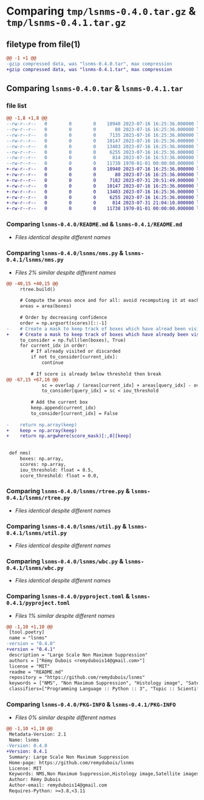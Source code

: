 # Comparing `tmp/lsnms-0.4.0.tar.gz` & `tmp/lsnms-0.4.1.tar.gz`

## filetype from file(1)

```diff
@@ -1 +1 @@
-gzip compressed data, was "lsnms-0.4.0.tar", max compression
+gzip compressed data, was "lsnms-0.4.1.tar", max compression
```

## Comparing `lsnms-0.4.0.tar` & `lsnms-0.4.1.tar`

### file list

```diff
@@ -1,8 +1,8 @@
--rw-r--r--   0        0        0    10940 2023-07-16 16:25:36.000000 lsnms-0.4.0/README.md
--rw-r--r--   0        0        0       80 2023-07-16 16:25:36.000000 lsnms-0.4.0/lsnms/__init__.py
--rw-r--r--   0        0        0     7135 2023-07-16 16:25:36.000000 lsnms-0.4.0/lsnms/nms.py
--rw-r--r--   0        0        0    10147 2023-07-16 16:25:36.000000 lsnms-0.4.0/lsnms/rtree.py
--rw-r--r--   0        0        0    13403 2023-07-16 16:25:36.000000 lsnms-0.4.0/lsnms/util.py
--rw-r--r--   0        0        0     6255 2023-07-16 16:25:36.000000 lsnms-0.4.0/lsnms/wbc.py
--rw-r--r--   0        0        0      814 2023-07-16 16:53:36.000000 lsnms-0.4.0/pyproject.toml
--rw-r--r--   0        0        0    11738 1970-01-01 00:00:00.000000 lsnms-0.4.0/PKG-INFO
+-rw-r--r--   0        0        0    10940 2023-07-16 16:25:36.000000 lsnms-0.4.1/README.md
+-rw-r--r--   0        0        0       80 2023-07-16 16:25:36.000000 lsnms-0.4.1/lsnms/__init__.py
+-rw-r--r--   0        0        0     7182 2023-07-31 20:51:49.000000 lsnms-0.4.1/lsnms/nms.py
+-rw-r--r--   0        0        0    10147 2023-07-16 16:25:36.000000 lsnms-0.4.1/lsnms/rtree.py
+-rw-r--r--   0        0        0    13403 2023-07-16 16:25:36.000000 lsnms-0.4.1/lsnms/util.py
+-rw-r--r--   0        0        0     6255 2023-07-16 16:25:36.000000 lsnms-0.4.1/lsnms/wbc.py
+-rw-r--r--   0        0        0      814 2023-07-31 21:04:10.000000 lsnms-0.4.1/pyproject.toml
+-rw-r--r--   0        0        0    11738 1970-01-01 00:00:00.000000 lsnms-0.4.1/PKG-INFO
```

### Comparing `lsnms-0.4.0/README.md` & `lsnms-0.4.1/README.md`

 * *Files identical despite different names*

### Comparing `lsnms-0.4.0/lsnms/nms.py` & `lsnms-0.4.1/lsnms/nms.py`

 * *Files 2% similar despite different names*

```diff
@@ -40,15 +40,15 @@
     rtree.build()
 
     # Compute the areas once and for all: avoid recomputing it at each step
     areas = area(boxes)
 
     # Order by decreasing confidence
     order = np.argsort(scores)[::-1]
-    # Create a mask to keep track of boxes which have alread been visited
+    # Create a mask to keep track of boxes which have already been visited
     to_consider = np.full(len(boxes), True)
     for current_idx in order:
         # If already visited or discarded
         if not to_consider[current_idx]:
             continue
 
         # If score is already below threshold then break
@@ -67,15 +67,16 @@
             sc = overlap / (areas[current_idx] + areas[query_idx] - overlap)
             to_consider[query_idx] = sc < iou_threshold
 
         # Add the current box
         keep.append(current_idx)
         to_consider[current_idx] = False
 
-    return np.array(keep)
+    keep = np.array(keep)
+    return np.argwhere(score_mask)[:,0][keep]
 
 
 def nms(
     boxes: np.array,
     scores: np.array,
     iou_threshold: float = 0.5,
     score_threshold: float = 0.0,
```

### Comparing `lsnms-0.4.0/lsnms/rtree.py` & `lsnms-0.4.1/lsnms/rtree.py`

 * *Files identical despite different names*

### Comparing `lsnms-0.4.0/lsnms/util.py` & `lsnms-0.4.1/lsnms/util.py`

 * *Files identical despite different names*

### Comparing `lsnms-0.4.0/lsnms/wbc.py` & `lsnms-0.4.1/lsnms/wbc.py`

 * *Files identical despite different names*

### Comparing `lsnms-0.4.0/pyproject.toml` & `lsnms-0.4.1/pyproject.toml`

 * *Files 1% similar despite different names*

```diff
@@ -1,10 +1,10 @@
 [tool.poetry]
 name = "lsnms"
-version = "0.4.0"
+version = "0.4.1"
 description = "Large Scale Non Maximum Suppression"
 authors = ["Rémy Dubois <remydubois14@gmail.com>"]
 license = "MIT"
 readme = "README.md"
 repository = "https://github.com/remydubois/lsnms"
 keywords = ["NMS", "Non Maximum Suppression", "Histology image", "Satellite images", "Object detection"]
 classifiers=["Programming Language :: Python :: 3", "Topic :: Scientific/Engineering"]
```

### Comparing `lsnms-0.4.0/PKG-INFO` & `lsnms-0.4.1/PKG-INFO`

 * *Files 0% similar despite different names*

```diff
@@ -1,10 +1,10 @@
 Metadata-Version: 2.1
 Name: lsnms
-Version: 0.4.0
+Version: 0.4.1
 Summary: Large Scale Non Maximum Suppression
 Home-page: https://github.com/remydubois/lsnms
 License: MIT
 Keywords: NMS,Non Maximum Suppression,Histology image,Satellite images,Object detection
 Author: Rémy Dubois
 Author-email: remydubois14@gmail.com
 Requires-Python: >=3.8,<3.11
```


